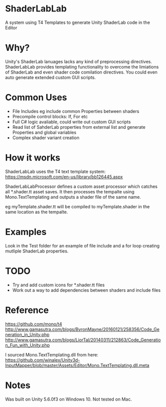 # ShaderLabLab
A system using T4 Templates to generate Unity ShaderLab code in the Editor

# Why?
Unity's ShaderLab lanuages lacks any kind of preprocessing directives.  ShaderLabLab provides templating functionality to overcome the limiations of ShaderLab and even shader code comilation directives.  You could even auto generate extended custom GUI scripts.

# Common Uses 
* File Includes eg include common Properties between shaders
* Precompile control blocks: If, For etc
* Full C# logic avaliable, could write out custom GUI scripts
* Read list of SahderLab properties from external list and generate Properties and global variables
* Complex shader variant creation

# How it works
ShaderLabLab uses the T4 text template system:
https://msdn.microsoft.com/en-us/library/bb126445.aspx

ShaderLabLabProcessor defines a custom asset processor which catches all *.shader.tt asset saves.  It then processes the tempalte using Mono.TextTemplating and outputs a shader file of the same name.

eg myTemplate.shader.tt will be compiled to myTemplate.shader in the same location as the tempalte.

# Examples
Look in the Test folder for an example of file include and a for loop creating mutliple ShaderLab properties.

# TODO
* Try and add custom icons for *.shader.tt files
* Work out a way to add dependencies between shaders and include files

# Reference
https://github.com/mono/t4
http://www.gamasutra.com/blogs/ByronMayne/20160121/258356/Code_Generation_in_Unity.php
http://www.gamasutra.com/blogs/LiorTal/20140311/212863/Code_Generation_Fun_with_Unity.php

I sourced Mono.TextTemplating.dll from here:
https://github.com/winalex/Unity3d-InputMapper/blob/master/Assets/Editor/Mono.TextTemplating.dll.meta

# Notes
Was built on Unity 5.6.0f3 on Windows 10.  Not tested on Mac.
